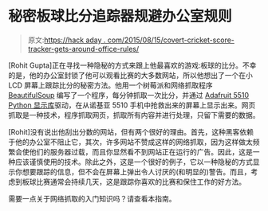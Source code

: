 # 秘密板球比分追踪器规避办公室规则

> 原文:[https://hack aday . com/2015/08/15/covert-cricket-score-tracker-gets-around-office-rules/](https://hackaday.com/2015/08/15/covert-cricket-score-tracker-gets-around-office-rules/)

[Rohit Gupta]正在寻找一种隐秘的方式来跟上他最喜欢的游戏:板球的比分。不幸的是，他的办公室封锁了他可以观看比赛的大多数网站，所以他想出了一个在小 LCD 屏幕上跟踪比分的秘密方法。他用一个树莓派和网络抓取程序 [BeautifulSoup](http://www.crummy.com/software/BeautifulSoup/bs4/doc/) 编写了一个程序，每分钟抓取一次比分，并通过 [Adafruit 5510 Python 显示库](https://learn.adafruit.com/nokia-5110-3310-lcd-python-library)驱动，在从诺基亚 5510 手机中抢救出来的屏幕上显示出来。网页抓取是一种技术，程序抓取网页，抓取所有内容并进行处理，只留下需要的数据。

[Rohit]没有说出他刮出分数的网站，但有两个很好的理由。首先，这种黑客依赖于他的办公室不阻止它，其次，许多网站不赞成这样的网络抓取，因为这样做太频繁会使他们的服务器过载，而且你显然看不到网站正在运行的广告。因此，这是一种应该谨慎使用的技术。除此之外，这是一个很好的例子，它以一种隐秘的方式显示你想要跟踪的信息，但不会在屏幕上弹出令人讨厌的(和明显的)警告。而且，考虑到板球比赛通常会持续几天，这是跟踪你喜欢的比赛和保住工作的好方法。

需要一点关于网络抓取的入门知识吗？请查看本指南。